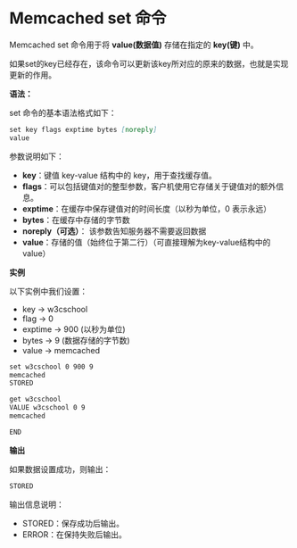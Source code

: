 # Memcached set 命令

Memcached set 命令用于将 **value(数据值)** 存储在指定的 **key(键)** 中。

如果set的key已经存在，该命令可以更新该key所对应的原来的数据，也就是实现更新的作用。

**语法：**

set 命令的基本语法格式如下：
```markdown
set key flags exptime bytes [noreply] 
value 
```

参数说明如下：
- **key**：键值 key-value 结构中的 key，用于查找缓存值。
- **flags**：可以包括键值对的整型参数，客户机使用它存储关于键值对的额外信息。
- **exptime**：在缓存中保存键值对的时间长度（以秒为单位，0 表示永远）
- **bytes**：在缓存中存储的字节数
- **noreply（可选）**： 该参数告知服务器不需要返回数据
- **value**：存储的值（始终位于第二行）（可直接理解为key-value结构中的value）

**实例**

以下实例中我们设置：
- key → w3cschool
- flag → 0
- exptime → 900 (以秒为单位)
- bytes → 9 (数据存储的字节数)
- value → memcached

```markdown
set w3cschool 0 900 9
memcached
STORED

get w3cschool
VALUE w3cschool 0 9
memcached

END
```

**输出**

如果数据设置成功，则输出：
```markdown
STORED
```

输出信息说明：

- STORED：保存成功后输出。
- ERROR：在保持失败后输出。